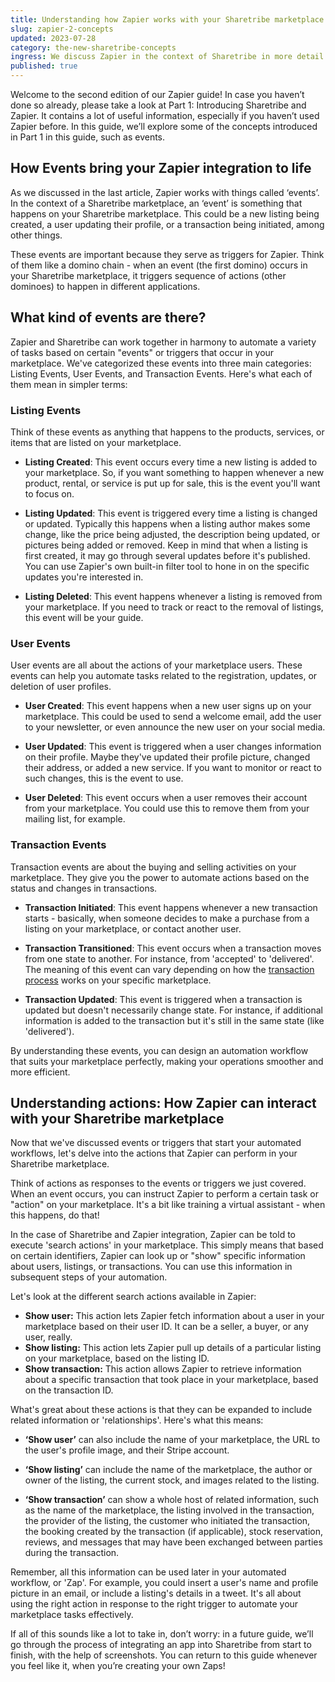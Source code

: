 ```yaml
---
title: Understanding how Zapier works with your Sharetribe marketplace
slug: zapier-2-concepts
updated: 2023-07-28
category: the-new-sharetribe-concepts
ingress: We discuss Zapier in the context of Sharetribe in more detail.
published: true
---
```


Welcome to the second edition of our Zapier guide! In case you haven’t
done so already, please take a look at Part 1: Introducing Sharetribe
and Zapier. It contains a lot of useful information, especially if you
haven’t used Zapier before. In this guide, we’ll explore some of the
concepts introduced in Part 1 in this guide, such as events.

## How Events bring your Zapier integration to life

As we discussed in the last article, Zapier works with things called
‘events’. In the context of a Sharetribe marketplace, an ‘event’ is
something that happens on your Sharetribe marketplace. This could be a
new listing being created, a user updating their profile, or a
transaction being initiated, among other things.

These events are important because they serve as triggers for Zapier.
Think of them like a domino chain - when an event (the first domino)
occurs in your Sharetribe marketplace, it triggers sequence of actions
(other dominoes) to happen in different applications.

## What kind of events are there?

Zapier and Sharetribe can work together in harmony to automate a variety
of tasks based on certain "events" or triggers that occur in your
marketplace. We've categorized these events into three main categories:
Listing Events, User Events, and Transaction Events. Here's what each of
them mean in simpler terms:

### Listing Events

Think of these events as anything that happens to the products,
services, or items that are listed on your marketplace.

- **Listing Created**: This event occurs every time a new listing is
  added to your marketplace. So, if you want something to happen
  whenever a new product, rental, or service is put up for sale, this is
  the event you'll want to focus on.

- **Listing Updated**: This event is triggered every time a listing is
  changed or updated. Typically this happens when a listing author makes
  some change, like the price being adjusted, the description being
  updated, or pictures being added or removed. Keep in mind that when a
  listing is first created, it may go through several updates before
  it's published. You can use Zapier's own built-in filter tool to hone
  in on the specific updates you're interested in.

- **Listing Deleted**: This event happens whenever a listing is removed
  from your marketplace. If you need to track or react to the removal of
  listings, this event will be your guide.

### User Events

User events are all about the actions of your marketplace users. These
events can help you automate tasks related to the registration, updates,
or deletion of user profiles.

- **User Created**: This event happens when a new user signs up on your
  marketplace. This could be used to send a welcome email, add the user
  to your newsletter, or even announce the new user on your social
  media.

- **User Updated**: This event is triggered when a user changes
  information on their profile. Maybe they've updated their profile
  picture, changed their address, or added a new service. If you want to
  monitor or react to such changes, this is the event to use.

- **User Deleted**: This event occurs when a user removes their account
  from your marketplace. You could use this to remove them from your
  mailing list, for example.

### Transaction Events

Transaction events are about the buying and selling activities on your
marketplace. They give you the power to automate actions based on the
status and changes in transactions.

- **Transaction Initiated**: This event happens whenever a new
  transaction starts - basically, when someone decides to make a
  purchase from a listing on your marketplace, or contact another user.

- **Transaction Transitioned**: This event occurs when a transaction
  moves from one state to another. For instance, from 'accepted' to
  'delivered'. The meaning of this event can vary depending on how the
  [transaction process](https://www.sharetribe.com/docs/the-new-sharetribe/default-transaction-process-options/)
  works on your specific marketplace.

- **Transaction Updated**: This event is triggered when a transaction is
  updated but doesn't necessarily change state. For instance, if
  additional information is added to the transaction but it's still in
  the same state (like 'delivered').

By understanding these events, you can design an automation workflow
that suits your marketplace perfectly, making your operations smoother
and more efficient.

## Understanding actions: How Zapier can interact with your Sharetribe marketplace

Now that we've discussed events or triggers that start your automated
workflows, let's delve into the actions that Zapier can perform in your
Sharetribe marketplace.

Think of actions as responses to the events or triggers we just covered.
When an event occurs, you can instruct Zapier to perform a certain task
or "action" on your marketplace. It's a bit like training a virtual
assistant - when this happens, do that!

In the case of Sharetribe and Zapier integration, Zapier can be told to
execute 'search actions' in your marketplace. This simply means that
based on certain identifiers, Zapier can look up or "show" specific
information about users, listings, or transactions. You can use this
information in subsequent steps of your automation.

Let's look at the different search actions available in Zapier:

- **Show user:** This action lets Zapier fetch information about a user
  in your marketplace based on their user ID. It can be a seller, a
  buyer, or any user, really.
- **Show listing:** This action lets Zapier pull up details of a
  particular listing on your marketplace, based on the listing ID.
- **Show transaction:** This action allows Zapier to retrieve
  information about a specific transaction that took place in your
  marketplace, based on the transaction ID.

What's great about these actions is that they can be expanded to include
related information or 'relationships'. Here's what this means:

- **‘Show user’** can also include the name of your marketplace, the URL
  to the user's profile image, and their Stripe account.

- **‘Show listing’** can include the name of the marketplace, the author
  or owner of the listing, the current stock, and images related to the
  listing.

- **‘Show transaction’** can show a whole host of related information,
  such as the name of the marketplace, the listing involved in the
  transaction, the provider of the listing, the customer who initiated
  the transaction, the booking created by the transaction (if
  applicable), stock reservation, reviews, and messages that may have
  been exchanged between parties during the transaction.

Remember, all this information can be used later in your automated
workflow, or 'Zap'. For example, you could insert a user's name and
profile picture in an email, or include a listing's details in a tweet.
It's all about using the right action in response to the right trigger
to automate your marketplace tasks effectively.

If all of this sounds like a lot to take in, don’t worry: in a future
guide, we’ll go through the process of integrating an app into
Sharetribe from start to finish, with the help of screenshots. You can
return to this guide whenever you feel like it, when you’re creating
your own Zaps!

